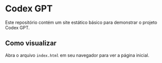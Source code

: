 # Codex GPT

Este repositório contém um site estático básico para demonstrar o projeto Codex GPT.

## Como visualizar

Abra o arquivo `index.html` em seu navegador para ver a página inicial.
